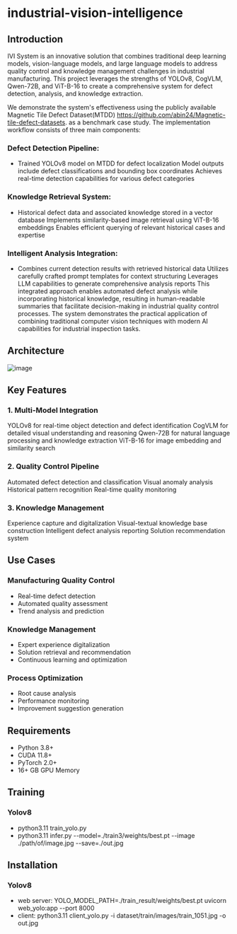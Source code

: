 # industrial-vision-intelligence

## Introduction
IVI System is an innovative solution that combines traditional deep learning models, vision-language models, and large language models to address quality control and knowledge management challenges in industrial manufacturing. This project leverages the strengths of YOLOv8, CogVLM, Qwen-72B, and ViT-B-16 to create a comprehensive system for defect detection, analysis, and knowledge extraction.

We demonstrate the system's effectiveness using the publicly available Magnetic Tile Defect Dataset(MTDD) https://github.com/abin24/Magnetic-tile-defect-datasets. as a benchmark case study. The implementation workflow consists of three main components:

### Defect Detection Pipeline:
  
- Trained YOLOv8 model on MTDD for defect localization
Model outputs include defect classifications and bounding box coordinates
Achieves real-time detection capabilities for various defect categories

### Knowledge Retrieval System:
  
- Historical defect data and associated knowledge stored in a vector database
Implements similarity-based image retrieval using ViT-B-16 embeddings
Enables efficient querying of relevant historical cases and expertise

### Intelligent Analysis Integration:
  
- Combines current detection results with retrieved historical data
Utilizes carefully crafted prompt templates for context structuring
Leverages LLM capabilities to generate comprehensive analysis reports
This integrated approach enables automated defect analysis while incorporating historical knowledge, resulting in human-readable summaries that facilitate decision-making in industrial quality control processes. The system demonstrates the practical application of combining traditional computer vision techniques with modern AI capabilities for industrial inspection tasks.

## Architecture
![image](https://github.com/user-attachments/assets/7c59e18f-2e49-45f6-9d99-5a297383f799)


## Key Features
### 1. Multi-Model Integration
YOLOv8 for real-time object detection and defect identification
CogVLM for detailed visual understanding and reasoning
Qwen-72B for natural language processing and knowledge extraction
ViT-B-16 for image embedding and similarity search
### 2. Quality Control Pipeline
Automated defect detection and classification
Visual anomaly analysis
Historical pattern recognition
Real-time quality monitoring
### 3. Knowledge Management
Experience capture and digitalization
Visual-textual knowledge base construction
Intelligent defect analysis reporting
Solution recommendation system

## Use Cases
### Manufacturing Quality Control
- Real-time defect detection
- Automated quality assessment
- Trend analysis and prediction
### Knowledge Management
- Expert experience digitalization
- Solution retrieval and recommendation
- Continuous learning and optimization
### Process Optimization
- Root cause analysis
- Performance monitoring
- Improvement suggestion generation
## Requirements
- Python 3.8+
- CUDA 11.8+
- PyTorch 2.0+
- 16+ GB GPU Memory

## Training
### Yolov8
- python3.11 train_yolo.py
- python3.11 infer.py --model=./train3/weights/best.pt --image ./path/of/image.jpg --save=./out.jpg

## Installation
### Yolov8
- web server: YOLO_MODEL_PATH=./train_result/weights/best.pt uvicorn web_yolo:app --port 8000
- client: python3.11 client_yolo.py -i dataset/train/images/train_1051.jpg -o out.jpg
